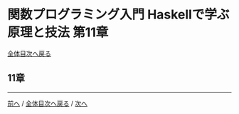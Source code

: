 # 関数プログラミング入門 Haskellで学ぶ原理と技法 第11章
[全体目次へ戻る](index.md)

## 11章

***

[前へ](c10.md) /
[全体目次へ戻る](index.md) /
[次へ](c12.md)
